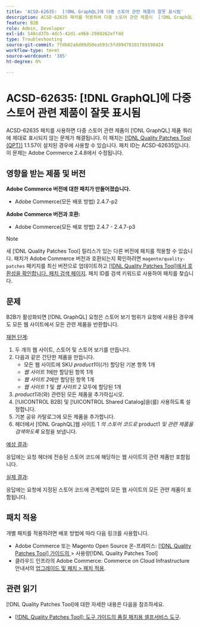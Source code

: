 ```yaml
---
title: 'ACSD-62635:  [!DNL GraphQL]에 다중 스토어 관련 제품이 잘못 표시됨'
description: ACSD-62635 패치를 적용하여 다중 스토어 관련 제품이  [!DNL GraphQL] 제품 쿼리에 제대로 표시되지 않는 Adobe Commerce 문제를 해결합니다.
feature: B2B
role: Admin, Developer
exl-id: 540cd37b-4dc5-42d1-a968-2989262effdd
type: Troubleshooting
source-git-commit: 7fdb02a6d89d50ea593c5fd99d78101f89198424
workflow-type: tm+mt
source-wordcount: '385'
ht-degree: 0%

---
```


# ACSD-62635: [!DNL GraphQL]에 다중 스토어 관련 제품이 잘못 표시됨

ACSD-62635 패치를 사용하면 다중 스토어 관련 제품이 [!DNL GraphQL] 제품 쿼리에 제대로 표시되지 않는 문제가 해결됩니다. 이 패치는 [[!DNL Quality Patches Tool (QPT)]](https://experienceleague.adobe.com/docs/commerce-operations/tools/quality-patches-tool/usage.html?lang=ko) 1.1.57이 설치된 경우에 사용할 수 있습니다. 패치 ID는 ACSD-62635입니다. 이 문제는 Adobe Commerce 2.4.8에서 수정됩니다.

## 영향을 받는 제품 및 버전

**Adobe Commerce 버전에 대한 패치가 만들어졌습니다.**

* Adobe Commerce(모든 배포 방법) 2.4.7-p2

**Adobe Commerce 버전과 호환:**

* Adobe Commerce(모든 배포 방법) 2.4.7 - 2.4.7-p3

>[!NOTE]
>
>새 [!DNL Quality Patches Tool] 릴리스가 있는 다른 버전에 패치를 적용할 수 있습니다. 패치가 Adobe Commerce 버전과 호환되는지 확인하려면 `magento/quality-patches` 패키지를 최신 버전으로 업데이트하고 [[!DNL Quality Patches Tool]에서 호환성을 확인합니다. 패치 검색 페이지](https://experienceleague.adobe.com/tools/commerce-quality-patches/index.html?lang=ko). 패치 ID를 검색 키워드로 사용하여 패치를 찾습니다.

## 문제

B2B가 활성화되면 [!DNL GraphQL] 요청은 스토어 보기 범위가 요청에 사용된 경우에도 모든 웹 사이트에서 모든 관련 제품을 반환합니다.

<u>재현 단계</u>:

1. 두 개의 웹 사이트, 스토어 및 스토어 보기를 만듭니다.
1. 다음과 같은 간단한 제품을 만듭니다.
   * 모든 웹 사이트에 SKU *product1*&#x200B;이(가) 할당된 기본 항목 1개
   * *웹 사이트 1*&#x200B;에만 할당된 항목 1개
   * *웹 사이트 2*&#x200B;에만 할당된 항목 1개
   * *웹 사이트 1* 및 *웹 사이트 2* 모두에 할당된 1개
1. *product1*&#x200B;과(와) 관련된 모든 제품을 추가하십시오.
1. [!UICONTROL B2B] 및 [!UICONTROL Shared Catalog]을(를) 사용하도록 설정합니다.
1. 기본 공유 카탈로그에 모든 제품을 추가합니다.
1. 헤더에서 [!DNL GraphQL]웹 사이트 1 *의 스토어 코드로* product1 *및 관련 제품을 검색하도록* 요청을 보냅니다.

<u>예상 결과</u>:

응답에는 요청 헤더에 전송된 스토어 코드에 해당하는 웹 사이트의 관련 제품만 포함됩니다.

<u>실제 결과</u>:

응답에는 요청에 지정된 스토어 코드에 관계없이 모든 웹 사이트의 모든 관련 제품이 포함됩니다.

## 패치 적용

개별 패치를 적용하려면 배포 방법에 따라 다음 링크를 사용합니다.

* Adobe Commerce 또는 Magento Open Source 온-프레미스: [[!DNL Quality Patches Tool]  가이드의 &#x200B;](/help/tools/quality-patches-tool/usage.md)> 사용량[!DNL Quality Patches Tool]
* 클라우드 인프라의 Adobe Commerce: Commerce on Cloud Infrastructure 안내서의 [업그레이드 및 패치 > 패치 적용](https://experienceleague.adobe.com/docs/commerce-cloud-service/user-guide/develop/upgrade/apply-patches.html?lang=ko).

## 관련 읽기

[!DNL Quality Patches Tool]에 대한 자세한 내용은 다음을 참조하세요.

* [[!DNL Quality Patches Tool]: 도구 가이드의 품질 패치용 셀프서비스 도구](/help/tools/quality-patches-tool/quality-patches-tool-to-self-serve-quality-patches.md).
